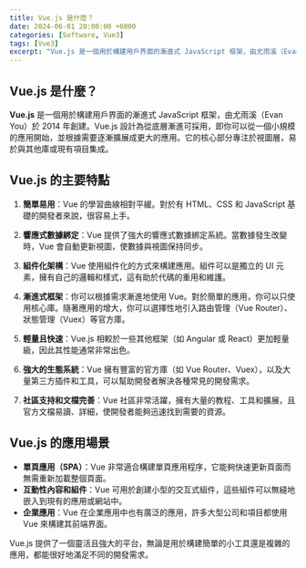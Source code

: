 ```yaml
---
title: Vue.js 是什麼？
date: 2024-06-01 20:00:00 +0800
categories: [Software, Vue3]
tags: [Vue3] 
excerpt: "Vue.js 是一個用於構建用戶界面的漸進式 JavaScript 框架，由尤雨溪（Evan You）於 2014 年創建"
---
```


## Vue.js 是什麼？

**Vue.js** 是一個用於構建用戶界面的漸進式 JavaScript 框架，由尤雨溪（Evan You）於 2014 年創建。Vue.js 設計為從底層漸進可採用，即你可以從一個小規模的應用開始，並根據需要逐漸擴展成更大的應用。它的核心部分專注於視圖層，易於與其他庫或現有項目集成。

## Vue.js 的主要特點

1. **簡單易用**：Vue 的學習曲線相對平緩。對於有 HTML、CSS 和 JavaScript 基礎的開發者來說，很容易上手。

2. **響應式數據綁定**：Vue 提供了強大的響應式數據綁定系統。當數據發生改變時，Vue 會自動更新視圖，使數據與視圖保持同步。

3. **組件化架構**：Vue 使用組件化的方式來構建應用。組件可以是獨立的 UI 元素，擁有自己的邏輯和樣式，這有助於代碼的重用和維護。

4. **漸進式框架**：你可以根據需求漸進地使用 Vue。對於簡單的應用，你可以只使用核心庫。隨著應用的增大，你可以選擇性地引入路由管理（Vue Router）、狀態管理（Vuex）等官方庫。

5. **輕量且快速**：Vue.js 相較於一些其他框架（如 Angular 或 React）更加輕量級，因此其性能通常非常出色。

6. **強大的生態系統**：Vue 擁有豐富的官方庫（如 Vue Router、Vuex），以及大量第三方插件和工具，可以幫助開發者解決各種常見的開發需求。

7. **社區支持和文檔完善**：Vue 社區非常活躍，擁有大量的教程、工具和擴展，且官方文檔易讀、詳細，使開發者能夠迅速找到需要的資源。

## Vue.js 的應用場景

- **單頁應用（SPA）**：Vue 非常適合構建單頁應用程序，它能夠快速更新頁面而無需重新加載整個頁面。
- **互動性內容和組件**：Vue 可用於創建小型的交互式組件，這些組件可以無縫地嵌入到現有的應用或網站中。
- **企業應用**：Vue 在企業應用中也有廣泛的應用，許多大型公司和項目都使用 Vue 來構建其前端界面。

Vue.js 提供了一個靈活且強大的平台，無論是用於構建簡單的小工具還是複雜的應用，都能很好地滿足不同的開發需求。

